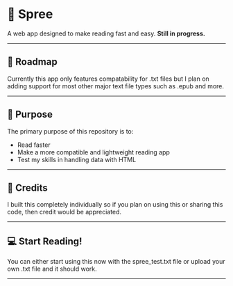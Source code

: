 # **📖 Spree**  
A web app designed to make reading fast and easy. **Still in progress.**

---

## 🧰 **Roadmap**

Currently this app only features compatability for .txt files but I plan on adding support for most other major text file types such as .epub and more.

---

## 🎯 **Purpose**

The primary purpose of this repository is to:
- Read faster
- Make a more compatible and lightweight reading app
- Test my skills in handling data with HTML

---

## 👥 **Credits**

I built this completely individually so if you plan on using this or sharing this code, then credit would be appreciated.

---

## 💻 **Start Reading!**

You can either start using this now with the spree_test.txt file or upload your own .txt file and it should work.

--- 
